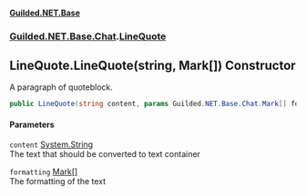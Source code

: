 #### [Guilded.NET.Base](Guilded_NET_Base.md 'Guilded.NET.Base')
### [Guilded.NET.Base.Chat](Guilded_NET_Base.md#Guilded_NET_Base_Chat 'Guilded.NET.Base.Chat').[LineQuote](LineQuote.md 'Guilded.NET.Base.Chat.LineQuote')
## LineQuote.LineQuote(string, Mark[]) Constructor
A paragraph of quoteblock.  
```csharp
public LineQuote(string content, params Guilded.NET.Base.Chat.Mark[] formatting);
```
#### Parameters
<a name='Guilded_NET_Base_Chat_LineQuote_LineQuote(string_Guilded_NET_Base_Chat_Mark__)_content'></a>
`content` [System.String](https://docs.microsoft.com/en-us/dotnet/api/System.String 'System.String')  
The text that should be converted to text container
  
<a name='Guilded_NET_Base_Chat_LineQuote_LineQuote(string_Guilded_NET_Base_Chat_Mark__)_formatting'></a>
`formatting` [Mark](Mark.md 'Guilded.NET.Base.Chat.Mark')[[]](https://docs.microsoft.com/en-us/dotnet/api/System.Array 'System.Array')  
The formatting of the text
  
